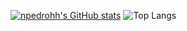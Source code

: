[![npedrohh's GitHub stats](https://github-readme-stats.vercel.app/api?username=npedrohh&show_icons=true&theme=dark)](https://github.com/anuraghazra/github-readme-stats)
![Top Langs](https://github-readme-stats.vercel.app/api/top-langs/?username=npedrohh&size_weight=0&count_weight=1&layout=donut&theme=dark)
